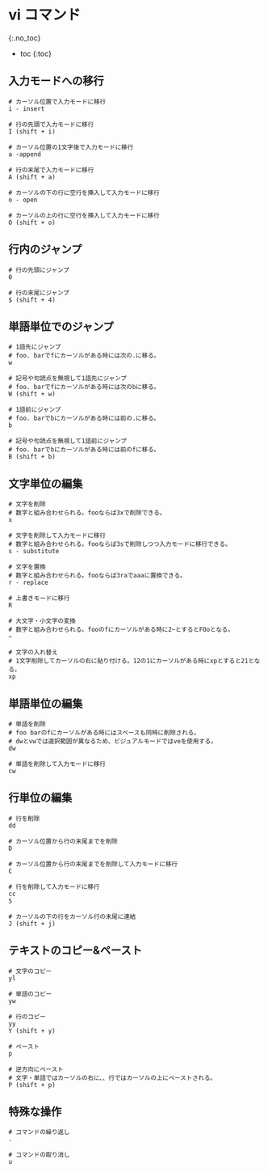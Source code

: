 # vi コマンド
{:.no_toc}

* toc
{:toc}

## 入力モードへの移行
```vi
# カーソル位置で入力モードに移行
i - insert

# 行の先頭で入力モードに移行
I (shift + i)

# カーソル位置の1文字後で入力モードに移行
a -append

# 行の末尾で入力モードに移行
A (shift + a)

# カーソルの下の行に空行を挿入して入力モードに移行
o - open

# カーソルの上の行に空行を挿入して入力モードに移行
O (shift + o)
```

## 行内のジャンプ
```vi
# 行の先頭にジャンプ
0

# 行の末尾にジャンプ
$ (shift + 4)
```

## 単語単位でのジャンプ
```vi
# 1語先にジャンプ
# foo. barでfにカーソルがある時には次の.に移る。
w

# 記号や句読点を無視して1語先にジャンプ
# foo. barでfにカーソルがある時には次のbに移る。
W (shift + w)

# 1語前にジャンプ
# foo. barでbにカーソルがある時には前の.に移る。
b

# 記号や句読点を無視して1語前にジャンプ
# foo. barでbにカーソルがある時には前のfに移る。
B (shift + b)
```

## 文字単位の編集
```vi
# 文字を削除
# 数字と組み合わせられる。fooならば3xで削除できる。
x

# 文字を削除して入力モードに移行
# 数字と組み合わせられる。fooならば3sで削除しつつ入力モードに移行できる。
s - substitute

# 文字を置換
# 数字と組み合わせられる。fooならば3raでaaaに置換できる。
r - replace

# 上書きモードに移行
R

# 大文字・小文字の変換
# 数字と組み合わせられる。fooのfにカーソルがある時に2~とするとFOoとなる。
~

# 文字の入れ替え
# 1文字削除してカーソルの右に貼り付ける。12の1にカーソルがある時にxpとすると21となる。
xp
```

## 単語単位の編集
```vi
# 単語を削除
# foo barのfにカーソルがある時にはスペースも同時に削除される。
# dwとvwでは選択範囲が異なるため、ビジュアルモードではveを使用する。
dw

# 単語を削除して入力モードに移行
cw
```

## 行単位の編集
```vi
# 行を削除
dd

# カーソル位置から行の末尾までを削除
D

# カーソル位置から行の末尾までを削除して入力モードに移行
C

# 行を削除して入力モードに移行
cc
S

# カーソルの下の行をカーソル行の末尾に連結
J (shift + j)
```

## テキストのコピー&ペースト
```vi
# 文字のコピー
yl

# 単語のコピー
yw

# 行のコピー
yy
Y (shift + y)

# ペースト
p

# 逆方向にペースト
# 文字・単語ではカーソルの右に、、行ではカーソルの上にペーストされる。
P (shift + p)
```

## 特殊な操作
```vi
# コマンドの繰り返し
.

# コマンドの取り消し
u
```
